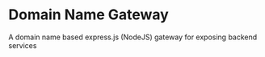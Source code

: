 # Domain Name Gateway
A domain name based express.js (NodeJS) gateway for exposing backend services
